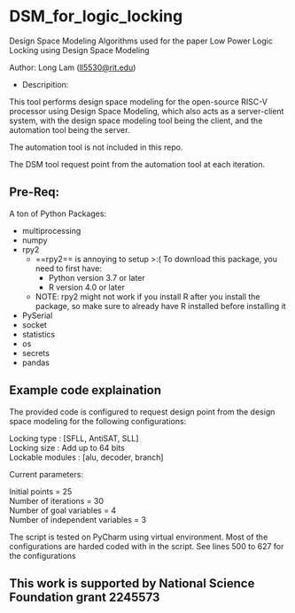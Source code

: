 # DSM_for_logic_locking
Design Space Modeling Algorithms used for the paper Low Power Logic Locking using Design Space Modeling

Author: Long Lam (ll5530@rit.edu)

* Descripition: 

This tool performs design space modeling for the open-source RISC-V processor using Design Space Modeling, which also acts as a server-client system, with the design space modeling tool being the client, and the automation tool being the server. 

The automation tool is not included in this repo.

The DSM tool request point from the automation tool at each iteration. 

## Pre-Req: 

A ton of Python Packages: 

* multiprocessing 
* numpy 
* rpy2 
    * ==rpy2== is annoying to setup >:( To download this package, you need to first have: 
        * Python version 3.7 or later 
        * R version 4.0 or later
    * NOTE: rpy2 might not work if you install R after you install the package, so make sure to already have R installed before installing it 
* PySerial 
* socket 
* statistics 
* os 
* secrets 
* pandas

## Example code explaination 

The provided code is configured to request design point from the design space modeling for the following configurations: 

Locking type : [SFLL, AntiSAT, SLL]  
Locking size : Add up to 64 bits  
Lockable modules : [alu, decoder, branch] 

Current parameters: 

Initial points = 25  
Number of iterations = 30  
Number of goal variables = 4  
Number of independent variables = 3   

The script is tested on PyCharm using virtual environment. Most of the configurations are harded coded with in the script. See lines 500 to 627 for the configurations


## This work is supported by National Science Foundation grant 2245573

